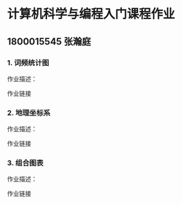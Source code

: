# 计算机科学与编程入门课程作业
## 1800015545 张瀚庭
### 1. 词频统计图

作业描述：

作业链接

### 2. 地理坐标系

作业描述：

作业链接

### 3. 组合图表

作业描述：

作业链接
